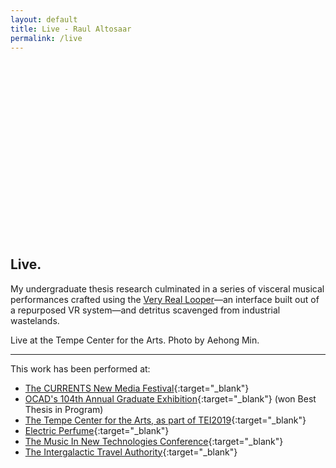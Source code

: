 ```yaml
---
layout: default
title: Live - Raul Altosaar
permalink: /live
---
```


<div class="project">

<div style="padding:56.25% 0 0 0;position:relative;" class="media"><iframe class="lazy" data-src="https://player.vimeo.com/video/347904695?color=ff9933&byline=0&title=0&portrait=0" style="position:absolute;top:0;left:0;width:100%;height:100%;" frameborder="0" allow="autoplay; fullscreen" allowfullscreen class="lazy"></iframe></div><script src="https://player.vimeo.com/api/player.js"></script>

## Live. ##

My undergraduate thesis research culminated in a series of visceral musical performances crafted using the [Very Real Looper](/a-very-real-looper)&mdash;an interface built out of a repurposed VR system&mdash;and detritus scavenged from industrial wastelands.

<html>
<img class="lazy" data-src="assets/img/projects/live/altosaar-tempe.jpg">
<figcaption>Live at the Tempe Center for the Arts. Photo by Aehong Min.</figcaption>

</html>

---

This work has been performed at:
* [The CURRENTS New Media Festival](https://meowwolf.com/2019/06/13/currents-new-media-2019-opening-night-recap){:target="_blank"}
* [OCAD's 104th Annual Graduate Exhibition](https://www2.ocadu.ca/news/join-ocad-university-for-gradex-104-torontos-largest-free-art-and-design-exhibition){:target="_blank"} (won Best Thesis in Program)
* [The Tempe Center for the Arts, as part of TEI2019](https://tei.acm.org/2019/program/arts-track.html#performance){:target="_blank"}
* [Electric Perfume](http://electricperfume.com/whats-on/static-gestures/){:target="_blank"}
* [The Music In New Technologies Conference](https://vimeo.com/303631624){:target="_blank"}
* [The Intergalactic Travel Authority](https://vimeo.com/294810067){:target="_blank"}

</div>